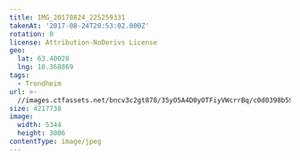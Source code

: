 ```yaml
---
title: IMG_20170824_225259331
takenAt: '2017-08-24T20:53:02.000Z'
rotation: 0
license: Attribution-NoDerivs License
geo:
  lat: 63.40028
  lng: 10.368869
tags:
  - Trondheim
url: >-
  //images.ctfassets.net/bncv3c2gt878/35yO5A4D0yOTFiyVWcrrBq/c0d0398b595c7e56f67d7cf1c512a484/img_20170824_225259331_36848416665_o
size: 4217738
image:
  width: 5344
  height: 3006
contentType: image/jpeg
---
```


